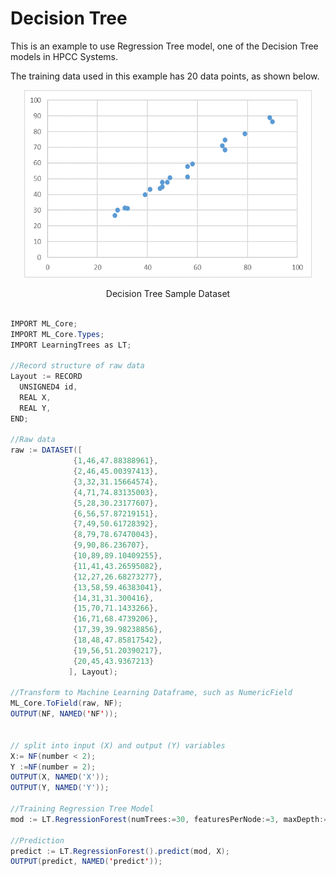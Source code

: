 # Decision Tree

This is an example to use Regression Tree model, one of the Decision Tree models in HPCC Systems.

The training data used in this example has 20 data points, as shown below.

<!-- ![Decision Tree](./images/lr_samples.PNG) -->
<p align="center"> <img width="460" height="300" src="./images/regressiontree_samples.PNG"> </p>
<p align="center"> Decision Tree Sample Dataset </p>



```java

IMPORT ML_Core;
IMPORT ML_Core.Types;
IMPORT LearningTrees as LT;

//Record structure of raw data
Layout := RECORD
  UNSIGNED4 id,
  REAL X,
  REAL Y,
END;

//Raw data
raw := DATASET([
              {1,46,47.88388961},
              {2,46,45.00397413},
              {3,32,31.15664574},
              {4,71,74.83135003},
              {5,28,30.23177607},
              {6,56,57.87219151},
              {7,49,50.61728392},
              {8,79,78.67470043},
              {9,90,86.236707},
              {10,89,89.10409255},
              {11,41,43.26595082},
              {12,27,26.68273277},
              {13,58,59.46383041},
              {14,31,31.300416},
              {15,70,71.1433266},
              {16,71,68.4739206},
              {17,39,39.98238856},
              {18,48,47.85817542},
              {19,56,51.20390217},
              {20,45,43.9367213}
             ], Layout);

//Transform to Machine Learning Dataframe, such as NumericField
ML_Core.ToField(raw, NF);
OUTPUT(NF, NAMED('NF'));


// split into input (X) and output (Y) variables
X:= NF(number < 2);
Y :=NF(number = 2);
OUTPUT(X, NAMED('X'));
OUTPUT(Y, NAMED('Y'));

//Training Regression Tree Model
mod := LT.RegressionForest(numTrees:=30, featuresPerNode:=3, maxDepth:=50, nominalFields:=[]).getModel(X, Y);

//Prediction
predict := LT.RegressionForest().predict(mod, X);
OUTPUT(predict, NAMED('predict'));            

```